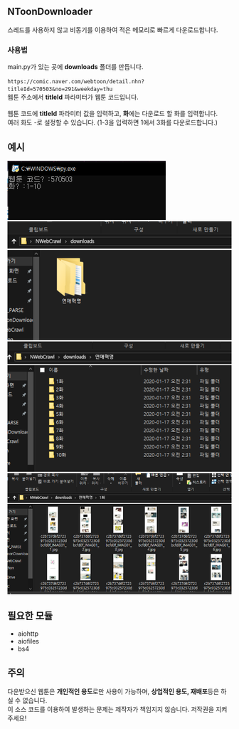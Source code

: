 ## NToonDownloader
스레드를 사용하지 않고 비동기를 이용하여 적은 메모리로 빠르게 다운로드합니다.

### 사용법
main.py가 있는 곳에 **downloads** 폴더를 만듭니다.

`https://comic.naver.com/webtoon/detail.nhn?titleId=570503&no=291&weekday=thu`<br>
웹툰 주소에서 **titleId** 파라미터가 웹툰 코드입니다. <br><br>
웹툰 코드에 **titleId** 파라미터 값을 입력하고, **화**에는 다운로드 할 화를 입력합니다. <br>
여러 화도 -로 설정할 수 있습니다. (1-3을 입력하면 1에서 3화를 다운로드합니다.) 

## 예시
<img src="./img/1.png">
<img src="./img/2.PNG">
<img src="./img/3.PNG">
<img src="./img/4.PNG">


## 필요한 모듈
* aiohttp
* aiofiles
* bs4

## 주의
다운받으신 웹툰은 **개인적인 용도**로만 사용이 가능하며, **상업적인 용도, 재배포**등은 하실 수 없습니다. <br>
이 소스 코드를 이용하여 발생하는 문제는 제작자가 책임지지 않습니다. 저작권을 지켜주세요!